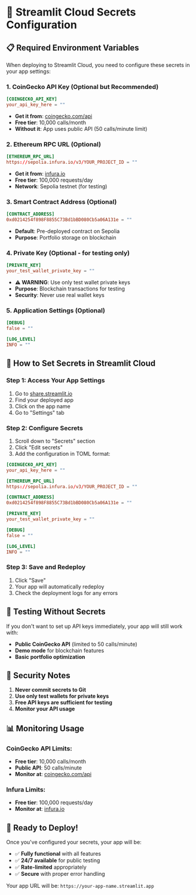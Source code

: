 # 🔐 Streamlit Cloud Secrets Configuration

## 📋 Required Environment Variables

When deploying to Streamlit Cloud, you need to configure these secrets in your app settings:

### 1. **CoinGecko API Key** (Optional but Recommended)
```toml
[COINGECKO_API_KEY]
your_api_key_here = ""
```
- **Get it from**: [coingecko.com/api](https://www.coingecko.com/api)
- **Free tier**: 10,000 calls/month
- **Without it**: App uses public API (50 calls/minute limit)

### 2. **Ethereum RPC URL** (Optional)
```toml
[ETHEREUM_RPC_URL]
https://sepolia.infura.io/v3/YOUR_PROJECT_ID = ""
```
- **Get it from**: [infura.io](https://infura.io)
- **Free tier**: 100,000 requests/day
- **Network**: Sepolia testnet (for testing)

### 3. **Smart Contract Address** (Optional)
```toml
[CONTRACT_ADDRESS]
0xd0214254f898F8855C73Bd1bBD080Cb5a06A131e = ""
```
- **Default**: Pre-deployed contract on Sepolia
- **Purpose**: Portfolio storage on blockchain

### 4. **Private Key** (Optional - for testing only)
```toml
[PRIVATE_KEY]
your_test_wallet_private_key = ""
```
- **⚠️ WARNING**: Use only test wallet private keys
- **Purpose**: Blockchain transactions for testing
- **Security**: Never use real wallet keys

### 5. **Application Settings** (Optional)
```toml
[DEBUG]
false = ""

[LOG_LEVEL]
INFO = ""
```

## 🎯 How to Set Secrets in Streamlit Cloud

### Step 1: Access Your App Settings
1. Go to [share.streamlit.io](https://share.streamlit.io)
2. Find your deployed app
3. Click on the app name
4. Go to "Settings" tab

### Step 2: Configure Secrets
1. Scroll down to "Secrets" section
2. Click "Edit secrets"
3. Add the configuration in TOML format:

```toml
[COINGECKO_API_KEY]
your_api_key_here = ""

[ETHEREUM_RPC_URL]
https://sepolia.infura.io/v3/YOUR_PROJECT_ID = ""

[CONTRACT_ADDRESS]
0xd0214254f898F8855C73Bd1bBD080Cb5a06A131e = ""

[PRIVATE_KEY]
your_test_wallet_private_key = ""

[DEBUG]
false = ""

[LOG_LEVEL]
INFO = ""
```

### Step 3: Save and Redeploy
1. Click "Save"
2. Your app will automatically redeploy
3. Check the deployment logs for any errors

## 🔧 Testing Without Secrets

If you don't want to set up API keys immediately, your app will still work with:

- **Public CoinGecko API** (limited to 50 calls/minute)
- **Demo mode** for blockchain features
- **Basic portfolio optimization**

## 🚨 Security Notes

1. **Never commit secrets to Git**
2. **Use only test wallets for private keys**
3. **Free API keys are sufficient for testing**
4. **Monitor your API usage**

## 📊 Monitoring Usage

### CoinGecko API Limits:
- **Free tier**: 10,000 calls/month
- **Public API**: 50 calls/minute
- **Monitor at**: [coingecko.com/api](https://www.coingecko.com/api)

### Infura Limits:
- **Free tier**: 100,000 requests/day
- **Monitor at**: [infura.io](https://infura.io)

## 🎉 Ready to Deploy!

Once you've configured your secrets, your app will be:
- ✅ **Fully functional** with all features
- ✅ **24/7 available** for public testing
- ✅ **Rate-limited** appropriately
- ✅ **Secure** with proper error handling

Your app URL will be: `https://your-app-name.streamlit.app` 